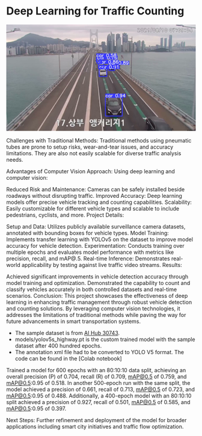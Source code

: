 # Deep Learning for Traffic Counting

<img src="https://github.com/ahbarhusain/TrafficCounter/blob/master/demo.png" alt="mockup" width="900"/>

Challenges with Traditional Methods:
Traditional methods using pneumatic tubes are prone to setup risks, wear-and-tear issues, and accuracy limitations. They are also not easily scalable for diverse traffic analysis needs.

Advantages of Computer Vision Approach:
Using deep learning and computer vision:

Reduced Risk and Maintenance: Cameras can be safely installed beside roadways without disrupting traffic.
Improved Accuracy: Deep learning models offer precise vehicle tracking and counting capabilities.
Scalability: Easily customizable for different vehicle types and scalable to include pedestrians, cyclists, and more.
Project Details:

Setup and Data: Utilizes publicly available surveillance camera datasets, annotated with bounding boxes for vehicle types.
Model Training: Implements transfer learning with YOLOv5 on the dataset to improve model accuracy for vehicle detection.
Experimentation: Conducts training over multiple epochs and evaluates model performance with metrics like precision, recall, and mAP@.5.
Real-time Inference: Demonstrates real-world applicability by testing against live traffic video streams.
Results:

Achieved significant improvements in vehicle detection accuracy through model training and optimization.
Demonstrated the capability to count and classify vehicles accurately in both controlled datasets and real-time scenarios.
Conclusion:
This project showcases the effectiveness of deep learning in enhancing traffic management through robust vehicle detection and counting solutions. By leveraging computer vision technologies, it addresses the limitations of traditional methods while paving the way for future advancements in smart transportation systems.

- The sample dataset is from [AI Hub 30743](https://aihub.or.kr/aidata/30743).
- models/yolov5s_highway.pt is the custom trained model with the sample dataset after 400 hundred epochs.
- The annotation xml file had to be converted to YOLO V5 format. The code can be found in the [Colab notebook]

Trained a model for 600 epochs with an 80:10:10 data split, achieving an overall precision (P) of 0.704, recall (R) of 0.709, mAP@0.5 of 0.759, and mAP@0.5:0.95 of 0.518. In another 500-epoch run with the same split, the model achieved a precision of 0.661, recall of 0.713, mAP@0.5 of 0.723, and mAP@0.5:0.95 of 0.488. Additionally, a 400-epoch model with an 80:10:10 split achieved a precision of 0.927, recall of 0.501, mAP@0.5 of 0.585, and mAP@0.5:0.95 of 0.397.

Next Steps:
Further refinement and deployment of the model for broader applications including smart city initiatives and traffic flow optimization.


